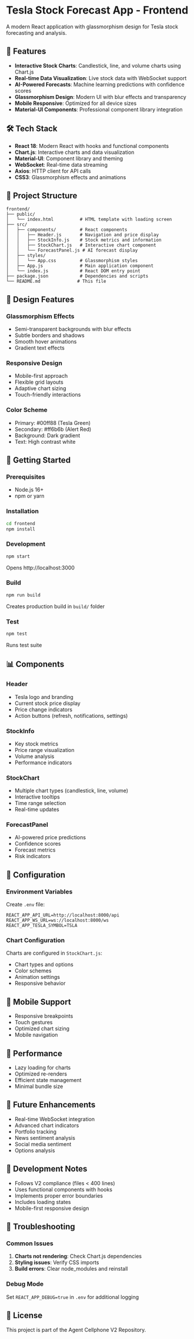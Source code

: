 # Tesla Stock Forecast App - Frontend

A modern React application with glassmorphism design for Tesla stock forecasting and analysis.

## 🚀 Features

- **Interactive Stock Charts**: Candlestick, line, and volume charts using Chart.js
- **Real-time Data Visualization**: Live stock data with WebSocket support
- **AI-Powered Forecasts**: Machine learning predictions with confidence scores
- **Glassmorphism Design**: Modern UI with blur effects and transparency
- **Mobile Responsive**: Optimized for all device sizes
- **Material-UI Components**: Professional component library integration

## 🛠️ Tech Stack

- **React 18**: Modern React with hooks and functional components
- **Chart.js**: Interactive charts and data visualization
- **Material-UI**: Component library and theming
- **WebSocket**: Real-time data streaming
- **Axios**: HTTP client for API calls
- **CSS3**: Glassmorphism effects and animations

## 📁 Project Structure

```
frontend/
├── public/
│   └── index.html          # HTML template with loading screen
├── src/
│   ├── components/         # React components
│   │   ├── Header.js       # Navigation and price display
│   │   ├── StockInfo.js    # Stock metrics and information
│   │   ├── StockChart.js   # Interactive chart component
│   │   └── ForecastPanel.js # AI forecast display
│   ├── styles/
│   │   └── App.css         # Glassmorphism styles
│   ├── App.js              # Main application component
│   └── index.js            # React DOM entry point
├── package.json            # Dependencies and scripts
└── README.md              # This file
```

## 🎨 Design Features

### Glassmorphism Effects
- Semi-transparent backgrounds with blur effects
- Subtle borders and shadows
- Smooth hover animations
- Gradient text effects

### Responsive Design
- Mobile-first approach
- Flexible grid layouts
- Adaptive chart sizing
- Touch-friendly interactions

### Color Scheme
- Primary: #00ff88 (Tesla Green)
- Secondary: #ff6b6b (Alert Red)
- Background: Dark gradient
- Text: High contrast white

## 🚀 Getting Started

### Prerequisites
- Node.js 16+ 
- npm or yarn

### Installation
```bash
cd frontend
npm install
```

### Development
```bash
npm start
```
Opens http://localhost:3000

### Build
```bash
npm run build
```
Creates production build in `build/` folder

### Test
```bash
npm test
```
Runs test suite

## 📊 Components

### Header
- Tesla logo and branding
- Current stock price display
- Price change indicators
- Action buttons (refresh, notifications, settings)

### StockInfo
- Key stock metrics
- Price range visualization
- Volume analysis
- Performance indicators

### StockChart
- Multiple chart types (candlestick, line, volume)
- Interactive tooltips
- Time range selection
- Real-time updates

### ForecastPanel
- AI-powered price predictions
- Confidence scores
- Forecast metrics
- Risk indicators

## 🔧 Configuration

### Environment Variables
Create `.env` file:
```
REACT_APP_API_URL=http://localhost:8000/api
REACT_APP_WS_URL=ws://localhost:8000/ws
REACT_APP_TESLA_SYMBOL=TSLA
```

### Chart Configuration
Charts are configured in `StockChart.js`:
- Chart types and options
- Color schemes
- Animation settings
- Responsive behavior

## 📱 Mobile Support

- Responsive breakpoints
- Touch gestures
- Optimized chart sizing
- Mobile navigation

## 🎯 Performance

- Lazy loading for charts
- Optimized re-renders
- Efficient state management
- Minimal bundle size

## 🔮 Future Enhancements

- Real-time WebSocket integration
- Advanced chart indicators
- Portfolio tracking
- News sentiment analysis
- Social media sentiment
- Options analysis

## 📝 Development Notes

- Follows V2 compliance (files < 400 lines)
- Uses functional components with hooks
- Implements proper error boundaries
- Includes loading states
- Mobile-first responsive design

## 🐛 Troubleshooting

### Common Issues
1. **Charts not rendering**: Check Chart.js dependencies
2. **Styling issues**: Verify CSS imports
3. **Build errors**: Clear node_modules and reinstall

### Debug Mode
Set `REACT_APP_DEBUG=true` in `.env` for additional logging

## 📄 License

This project is part of the Agent Cellphone V2 Repository.


